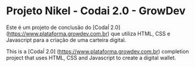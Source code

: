 # Projeto Nikel - Codai 2.0 - GrowDev

Este é um projeto de conclusão do [CodaÍ 2.0] (https://www.plataforma.growdev.com.br)  que utiliza HTML, CSS e Javascript para a criação de uma carteira digital. 


This is a [CodaÍ 2.0] (https://www.plataforma.growdev.com.br) completion project that uses HTML, CSS and Javascript to create a digital wallet.
